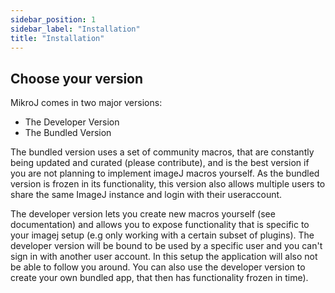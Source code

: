 ```yaml
---
sidebar_position: 1
sidebar_label: "Installation"
title: "Installation"
---
```


## Choose your version

MikroJ comes in two major versions:

- The Developer Version
- The Bundled Version

The bundled version uses a set of community macros, that are constantly being updated and curated (please contribute), and is the best version if you are not planning to implement imageJ
macros yourself. As the bundled version is frozen in its functionality, this version also allows multiple users to share the same ImageJ instance and login with their useraccount.

The developer version lets you create new macros yourself (see documentation) and allows you to expose functionality that is specific to your imagej setup (e.g only working with a certain
subset of plugins). The developer version will be bound to be used by a specific user and you can't sign in with another user account. In this setup the application will also not be able to follow you around. You can also use the developer version to create your own bundled app, that then has functionality frozen in time).


